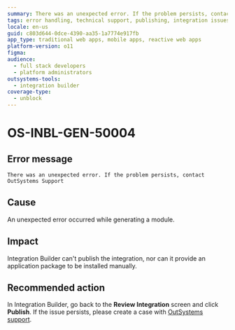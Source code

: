 ```yaml
---
summary: There was an unexpected error. If the problem persists, contact OutSystems Support`
tags: error handling, technical support, publishing, integration issues, outsystems platform
locale: en-us
guid: c803d644-0dce-4390-aa35-1a7774e917fb
app_type: traditional web apps, mobile apps, reactive web apps
platform-version: o11
figma:
audience:
  - full stack developers
  - platform administrators
outsystems-tools:
  - integration builder
coverage-type:
  - unblock
---
```


# OS-INBL-GEN-50004

## Error message

`There was an unexpected error. If the problem persists, contact OutSystems Support`

## Cause

An unexpected error occurred while generating a module.

## Impact

Integration Builder can't publish the integration, nor can it provide an application package to be installed manually.

## Recommended action

In Integration Builder, go back to the **Review Integration** screen and click **Publish**. 
If the issue persists, please create a case with [OutSystems support](https://success.outsystems.com/Support).
